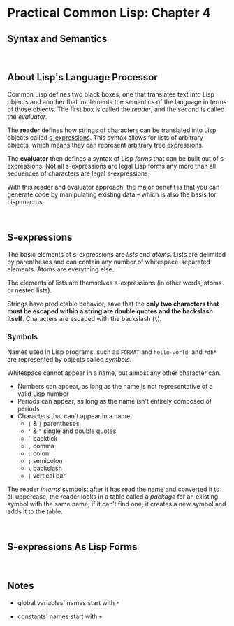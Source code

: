# Practical Common Lisp: Chapter 4

## Syntax and Semantics

&nbsp;

## About Lisp's Language Processor

Common Lisp defines two black boxes, one that translates text into Lisp objects and another that implements the semantics of the language in terms of those objects. The first box is called the _reader_, and the second is called the _evaluator_.

The **reader** defines how strings of characters can be translated into Lisp objects called [s-expressions](#s-expressions). This syntax allows for lists of arbitrary objects, which means they can represent arbitrary tree expressions.

The **evaluator** then defines a syntax of Lisp _forms_ that can be built out of s-expressions. Not all s-expressions are legal Lisp forms any more than all sequences of characters are legal s-expressions.

With this reader and evaluator approach, the major benefit is that you can generate code by manipulating existing data – which is also the basis for Lisp macros.

<br>

<a name=s-expressions></a>
## S-expressions

The basic elements of s-expressions are _lists_ and _atoms_. Lists are delimited by parentheses and can contain any number of whitespace-separated elements. Atoms are everything else.

The elements of lists are themselves s-expressions (in other words, atoms or nested lists).

Strings have predictable behavior, save that the **only two characters that must be escaped within a string are double quotes and the backslash itself**. Characters are escaped with the backslash (`\`).

### Symbols

Names used in Lisp programs, such as `FORMAT` and `hello-world`, and `*db*` are represented by objects called _symbols_.

Whitespace cannot appear in a name, but almost any other character can.

- Numbers can appear, as long as the name is not representative of a valid Lisp number
- Periods can appear, as long as the name isn't entirely composed of periods
- Characters that can't appear in a name:
	- `(` & `)` parentheses
	- `'` & `"` single and double quotes
	- ``` ` ``` backtick
	- `,` comma
	- `:` colon
	- `;` semicolon
	- `\` backslash
	- `|` vertical bar


The reader _interns_ symbols: after it has read the name and converted it to all uppercase, the reader looks in a table called a _package_ for an existing symbol with the same name; if it can’t find one, it creates a new symbol and adds it to the table.

<br>

<a name=s-expressions-as-lisp-forms></a>
## S-expressions As Lisp Forms

<br>

## Notes

- global variables' names start with `*`


- constants' names start with `+`